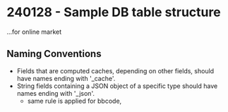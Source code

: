 # 240128 - Sample DB table structure

...for online market

## Naming Conventions

- Fields that are computed caches, depending on other fields, should have names ending with '_cache'.
- String fields containing a JSON object of a specific type should have names ending with '_json'.
  - same rule is applied for bbcode,
